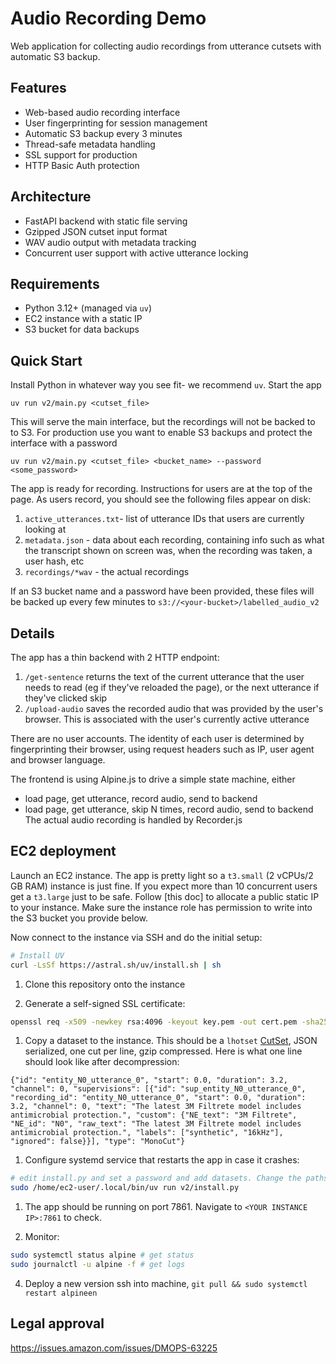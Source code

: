 # Audio Recording Demo

Web application for collecting audio recordings from utterance cutsets with automatic S3 backup.

## Features

- Web-based audio recording interface
- User fingerprinting for session management
- Automatic S3 backup every 3 minutes
- Thread-safe metadata handling
- SSL support for production
- HTTP Basic Auth protection

## Architecture

- FastAPI backend with static file serving
- Gzipped JSON cutset input format
- WAV audio output with metadata tracking
- Concurrent user support with active utterance locking

## Requirements

- Python 3.12+ (managed via `uv`)
- EC2 instance with a static IP
- S3 bucket for data backups

## Quick Start

Install Python in whatever way you see fit- we recommend `uv`. Start the app

```
uv run v2/main.py <cutset_file>
```

This will serve the main interface, but the recordings will not be backed to to S3. For production use you want to enable S3 backups and protect the interface with a password

```
uv run v2/main.py <cutset_file> <bucket_name> --password <some_password>
```

The app is ready for recording. Instructions for users are at the top of the page. As users record, you should see the following files appear on disk:

1. `active_utterances.txt`- list of utterance IDs that users are currently looking at
2. `metadata.json` - data about each recording, containing info such as what the transcript shown on screen was, when the recording was taken, a user hash, etc
3. `recordings/*wav` - the actual recordings

If an S3 bucket name and a password have been provided, these files will be backed up every few minutes to `s3://<your-bucket>/labelled_audio_v2`

## Details
The app has a thin backend with 2 HTTP endpoint:

1. `/get-sentence` returns the text of the current utterance that the user needs to read (eg if they've reloaded the page), or the next utterance if they've clicked skip
2. `/upload-audio` saves the recorded audio that was provided by the user's browser. This is associated with the user's currently active utterance

There are no user accounts. The identity of each user is determined by fingerprinting their browser, using request headers such as IP, user agent and browser language.

The frontend is using Alpine.js to drive a simple state machine, either
- load page, get utterance, record audio, send to backend
- load page, get utterance, skip N times, record audio, send to backend
The actual audio recording is handled by Recorder.js 


## EC2 deployment
Launch an EC2 instance. The app is pretty light so a `t3.small` (2 vCPUs/2 GB RAM) instance is just fine. If you expect more than 10 concurrent users get a `t3.large` just to be safe. Follow [this doc] to allocate a public static IP to your instance. Make sure the instance role has permission to write into the S3 bucket you provide below.

Now connect to the instance via SSH and do the initial setup:

```bash
# Install UV
curl -LsSf https://astral.sh/uv/install.sh | sh
```

1. Clone this repository onto the instance

1. Generate a self-signed SSL certificate:
```bash
openssl req -x509 -newkey rsa:4096 -keyout key.pem -out cert.pem -sha256 -days 3650 -nodes -subj "/C=XX/ST=StateName/L=CityName/O=CompanyName/OU=CompanySectionName/CN=CommonNameOrHostname"
```

1. Copy a dataset to the instance. This should be a `lhotset` [CutSet](https://lhotse.readthedocs.io/en/latest/api.html#lhotse.cut.CutSet), JSON serialized, one cut per line, gzip compressed. Here is what one line should look like after decompression:

```
{"id": "entity_N0_utterance_0", "start": 0.0, "duration": 3.2, "channel": 0, "supervisions": [{"id": "sup_entity_N0_utterance_0", "recording_id": "entity_N0_utterance_0", "start": 0.0, "duration": 3.2, "channel": 0, "text": "The latest 3M Filtrete model includes antimicrobial protection.", "custom": {"NE_text": "3M Filtrete", "NE_id": "N0", "raw_text": "The latest 3M Filtrete model includes antimicrobial protection.", "labels": ["synthetic", "16kHz"], "ignored": false}}], "type": "MonoCut"}
```

1. Configure systemd service that restarts the app in case it crashes:
```bash
# edit install.py and set a password and add datasets. Change the paths to uv and main.py if necessary
sudo /home/ec2-user/.local/bin/uv run v2/install.py
```

1. The app should be running on port 7861. Navigate to `<YOUR INSTANCE IP>:7861` to check.


3. Monitor:
```bash
sudo systemctl status alpine # get status
sudo journalctl -u alpine -f # get logs
```

4. Deploy a new version
ssh into machine, `git pull && sudo systemctl restart alpineen`


## Legal approval

https://issues.amazon.com/issues/DMOPS-63225